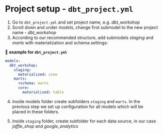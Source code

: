 # Project setup - `dbt_project.yml`

1. Go to `dbt_project.yml` and set project name, e.g. *dbt_workshop*
2. Scroll down and under *models*, change first submodel to the new project name - *dbt_workshop*
3. According to our recommended structure, add submodels *staging* and *marts* with materialization and schema settings:

📝 **example for `dbt_project.yml`**

```yaml
models:
  dbt_workshop:
    staging:
      materialized: view
    marts:
      +schema: marts
      core:
        materialized: table
```
4. Inside models folder create subfolders `staging` and `marts`. In the previous step we set up configuration for all models which will be placed in these folders.

5. Inside `staging` folder, create subfolder for each data source, in our case *jaffle_shop* and *google_analytics*
